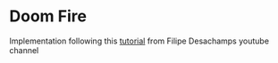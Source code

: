 # Doom Fire #

Implementation following this [tutorial](https://www.youtube.com/watch?v=fxm8cadCqbs) from Filipe Desachamps youtube channel
